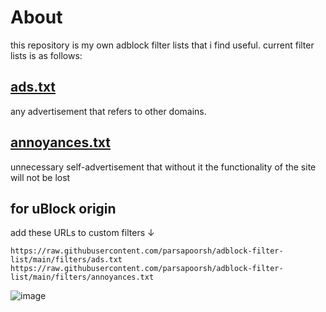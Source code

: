 # About
this repository is my own adblock filter lists that i find useful. current filter lists is as follows:

## [ads.txt](https://raw.githubusercontent.com/parsapoorsh/adblock-filter-list/main/filters/ads.txt)
any advertisement that refers to other domains.

## [annoyances.txt](https://raw.githubusercontent.com/parsapoorsh/adblock-filter-list/main/filters/annoyances.txt)
unnecessary self-advertisement that without it the functionality of the site will not be lost

## for uBlock origin
add these URLs to custom filters ↓
```
https://raw.githubusercontent.com/parsapoorsh/adblock-filter-list/main/filters/ads.txt
https://raw.githubusercontent.com/parsapoorsh/adblock-filter-list/main/filters/annoyances.txt
```
![image](https://github.com/user-attachments/assets/8a6034af-3b9a-456d-99b5-41e937a43d45)
